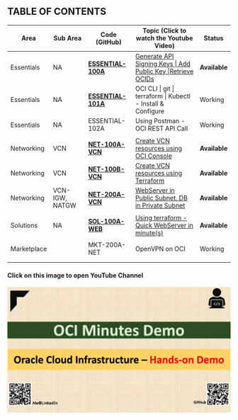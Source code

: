 ## TABLE OF CONTENTS

| Area        | Sub Area       | Code (GitHub)                        | Topic (Click to watch the Youtube Video)                     | Status        |
| ----------- | -------------- | ------------------------------------ | ------------------------------------------------------------ | ------------- |
| Essentials  | NA             | [**ESSENTIAL-100A**](ESSENTIAL-100A) | [Generate API Signing Keys \| Add Public Key \|Retrieve OCIDs](https://youtu.be/59uyIrfd1IY) | **Available** |
| Essentials  | NA             | [**ESSENTIAL-101A**](ESSENTIAL-101A) | OCI CLI \| git \| terraform \| Kubectl - Install & Configure | Working       |
| Essentials  | NA             | ESSENTIAL-102A                       | Using Postman - OCI REST API Call                            | Working       |
|             |                |                                      |                                                              |               |
| Networking  | VCN            | [**NET-100A-VCN**](NET-100A-VCN)     | [Create VCN resources using OCI Console](https://youtu.be/byuz_xRhn9U) | **Available** |
| Networking  | VCN            | [**NET-100B-VCN**](NET-100B-VCN)     | [Create VCN resources using Terraform](https://youtu.be/TUvFwSRR1Hk) | **Available** |
| Networking  | VCN-IGW, NATGW | [**NET-200A-VCN**](NET-200A-VCN)     | [WebServer in Public Subnet, DB in Private Subnet](https://youtu.be/ZlWq7vqh2mE) | **Available** |
|             |                |                                      |                                                              |               |
| Solutions   | NA             | [**SOL-100A-WEB**](SOL-100A-WEB)     | [Using terraform - Quick WebServer in minute(s)](https://youtu.be/pqAZdW2ChjI) | **Available** |
|             |                |                                      |                                                              |               |
| Marketplace |                | MKT-200A-NET                         | OpenVPN on OCI                                               | Working       |
|             |                |                                      |                                                              |               |
|             |                |                                      |                                                              |               |



#### Click on this image to open YouTube Channel

[![Home Page](img/home.png)](https://www.youtube.com/channel/UCS5pANiji2QBLoUVNPsbDvQ/)